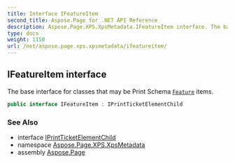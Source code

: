 ```yaml
---
title: Interface IFeatureItem
second_title: Aspose.Page for .NET API Reference
description: Aspose.Page.XPS.XpsMetadata.IFeatureItem interface. The base interface for classes that may be Print Schema Feature items
type: docs
weight: 1150
url: /net/aspose.page.xps.xpsmetadata/ifeatureitem/
---
```

## IFeatureItem interface

The base interface for classes that may be Print Schema [`Feature`](../feature/) items.

```csharp
public interface IFeatureItem : IPrintTicketElementChild
```

### See Also

* interface [IPrintTicketElementChild](../iprintticketelementchild/)
* namespace [Aspose.Page.XPS.XpsMetadata](../../aspose.page.xps.xpsmetadata/)
* assembly [Aspose.Page](../../)


